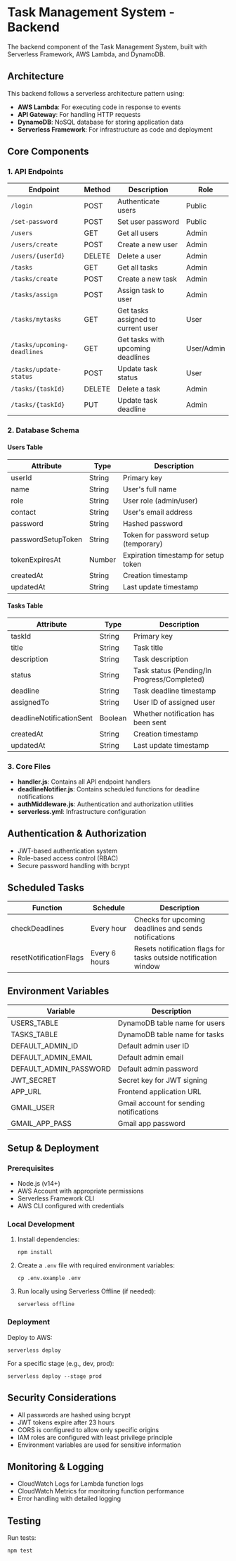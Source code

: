 # Task Management System - Backend

The backend component of the Task Management System, built with Serverless Framework, AWS Lambda, and DynamoDB.

## Architecture

This backend follows a serverless architecture pattern using:

- **AWS Lambda**: For executing code in response to events
- **API Gateway**: For handling HTTP requests
- **DynamoDB**: NoSQL database for storing application data
- **Serverless Framework**: For infrastructure as code and deployment

## Core Components

### 1. API Endpoints

| Endpoint | Method | Description | Role |
|----------|--------|-------------|------|
| `/login` | POST | Authenticate users | Public |
| `/set-password` | POST | Set user password | Public |
| `/users` | GET | Get all users | Admin |
| `/users/create` | POST | Create a new user | Admin |
| `/users/{userId}` | DELETE | Delete a user | Admin |
| `/tasks` | GET | Get all tasks | Admin |
| `/tasks/create` | POST | Create a new task | Admin |
| `/tasks/assign` | POST | Assign task to user | Admin |
| `/tasks/mytasks` | GET | Get tasks assigned to current user | User |
| `/tasks/upcoming-deadlines` | GET | Get tasks with upcoming deadlines | User/Admin |
| `/tasks/update-status` | POST | Update task status | User |
| `/tasks/{taskId}` | DELETE | Delete a task | Admin |
| `/tasks/{taskId}` | PUT | Update task deadline | Admin |

### 2. Database Schema

#### Users Table

| Attribute | Type | Description |
|-----------|------|-------------|
| userId | String | Primary key |
| name | String | User's full name |
| role | String | User role (admin/user) |
| contact | String | User's email address |
| password | String | Hashed password |
| passwordSetupToken | String | Token for password setup (temporary) |
| tokenExpiresAt | Number | Expiration timestamp for setup token |
| createdAt | String | Creation timestamp |
| updatedAt | String | Last update timestamp |

#### Tasks Table

| Attribute | Type | Description |
|-----------|------|-------------|
| taskId | String | Primary key |
| title | String | Task title |
| description | String | Task description |
| status | String | Task status (Pending/In Progress/Completed) |
| deadline | String | Task deadline timestamp |
| assignedTo | String | User ID of assigned user |
| deadlineNotificationSent | Boolean | Whether notification has been sent |
| createdAt | String | Creation timestamp |
| updatedAt | String | Last update timestamp |

### 3. Core Files

- **handler.js**: Contains all API endpoint handlers
- **deadlineNotifier.js**: Contains scheduled functions for deadline notifications
- **authMiddleware.js**: Authentication and authorization utilities
- **serverless.yml**: Infrastructure configuration

## Authentication & Authorization

- JWT-based authentication system
- Role-based access control (RBAC)
- Secure password handling with bcrypt

## Scheduled Tasks

| Function | Schedule | Description |
|----------|----------|-------------|
| checkDeadlines | Every hour | Checks for upcoming deadlines and sends notifications |
| resetNotificationFlags | Every 6 hours | Resets notification flags for tasks outside notification window |

## Environment Variables

| Variable | Description |
|----------|-------------|
| USERS_TABLE | DynamoDB table name for users |
| TASKS_TABLE | DynamoDB table name for tasks |
| DEFAULT_ADMIN_ID | Default admin user ID |
| DEFAULT_ADMIN_EMAIL | Default admin email |
| DEFAULT_ADMIN_PASSWORD | Default admin password |
| JWT_SECRET | Secret key for JWT signing |
| APP_URL | Frontend application URL |
| GMAIL_USER | Gmail account for sending notifications |
| GMAIL_APP_PASS | Gmail app password |

## Setup & Deployment

### Prerequisites

- Node.js (v14+)
- AWS Account with appropriate permissions
- Serverless Framework CLI
- AWS CLI configured with credentials

### Local Development

1. Install dependencies:
   ```
   npm install
   ```

2. Create a `.env` file with required environment variables:
   ```
   cp .env.example .env
   ```

3. Run locally using Serverless Offline (if needed):
   ```
   serverless offline
   ```

### Deployment

Deploy to AWS:
```
serverless deploy
```

For a specific stage (e.g., dev, prod):
```
serverless deploy --stage prod
```

## Security Considerations

- All passwords are hashed using bcrypt
- JWT tokens expire after 23 hours
- CORS is configured to allow only specific origins
- IAM roles are configured with least privilege principle
- Environment variables are used for sensitive information

## Monitoring & Logging

- CloudWatch Logs for Lambda function logs
- CloudWatch Metrics for monitoring function performance
- Error handling with detailed logging

## Testing

Run tests:
```
npm test
```